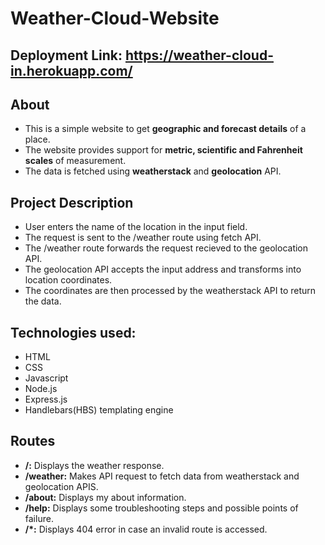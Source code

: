 # Weather-Cloud-Website

## Deployment Link: https://weather-cloud-in.herokuapp.com/

## About

-   This is a simple website to get **geographic and forecast details** of a place.
-   The website provides support for **metric, scientific and Fahrenheit scales** of measurement.
-   The data is fetched using **weatherstack** and **geolocation** API.

## Project Description

-   User enters the name of the location in the input field.
-   The request is sent to the /weather route using fetch API.
-   The /weather route forwards the request recieved to the geolocation API.
-   The geolocation API accepts the input address and transforms into location coordinates.
-   The coordinates are then processed by the weatherstack API to return the data.

## Technologies used:

-   HTML
-   CSS
-   Javascript
-   Node.js
-   Express.js
-   Handlebars(HBS) templating engine

## Routes

-   **/:** Displays the weather response.
-   **/weather:** Makes API request to fetch data from weatherstack and geolocation APIS.
-   **/about:** Displays my about information.
-   **/help:** Displays some troubleshooting steps and possible points of failure.
-   **/\*:** Displays 404 error in case an invalid route is accessed.
